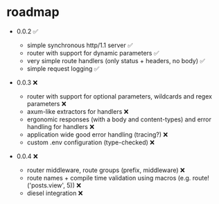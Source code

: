 # roadmap

- 0.0.2 ✅
    - simple synchronous http/1.1 server ✅
    - router with support for dynamic parameters ✅
    - very simple route handlers (only status + headers, no body) ✅
    - simple request logging ✅

- 0.0.3 ❌
    - router with support for optional parameters, wildcards and regex parameters ❌
    - axum-like extractors for handlers ❌
    - ergonomic responses (with a body and content-types) and error handling for handlers ❌
    - application wide good error handling (tracing?) ❌
    - custom .env configuration (type-checked) ❌

- 0.0.4 ❌
    - router middleware, route groups (prefix, middleware) ❌
    - route names + compile time validation using macros (e.g. route!('posts.view', 5)) ❌
    - diesel integration ❌
